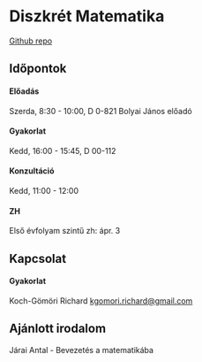 # Diszkrét Matematika

[Github repo](https://github.com/richard-koch-gomori/teaching-elte-ik-Discrete-mathematics-1)

## Időpontok

#### Előadás

Szerda, 8:30 - 10:00, D 0-821 Bolyai János előadó

#### Gyakorlat

Kedd, 16:00 - 15:45, D 00-112

#### Konzultáció

Kedd, 11:00 - 12:00

#### ZH

Első évfolyam szintű zh: ápr. 3

## Kapcsolat

#### Gyakorlat

Koch-Gömöri Richard
kgomori.richard@gmail.com

## Ajánlott irodalom

Járai Antal - Bevezetés a matematikába

